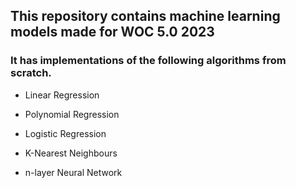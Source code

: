 ## This repository contains machine learning models made for WOC 5.0 2023

### It has implementations of the following algorithms from scratch.

 + Linear Regression

 + Polynomial Regression

 + Logistic Regression

 + K-Nearest Neighbours

 + n-layer Neural Network
